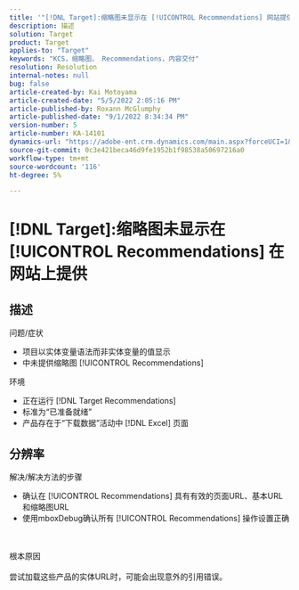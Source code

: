 ```yaml
---
title: '"[!DNL Target]:缩略图未显示在 [!UICONTROL Recommendations] 网站提供”'
description: 描述
solution: Target
product: Target
applies-to: "Target"
keywords: "KCS，缩略图， Recommendations，内容交付"
resolution: Resolution
internal-notes: null
bug: false
article-created-by: Kai Motoyama
article-created-date: "5/5/2022 2:05:16 PM"
article-published-by: Roxann McGlumphy
article-published-date: "9/1/2022 8:34:34 PM"
version-number: 5
article-number: KA-14101
dynamics-url: "https://adobe-ent.crm.dynamics.com/main.aspx?forceUCI=1&pagetype=entityrecord&etn=knowledgearticle&id=4f2d5b63-7ccc-ec11-a7b5-6045bd00d995"
source-git-commit: 0c3e421beca46d9fe1952b1f98538a50697216a0
workflow-type: tm+mt
source-wordcount: '116'
ht-degree: 5%

---
```


# [!DNL Target]:缩略图未显示在 [!UICONTROL Recommendations] 在网站上提供

## 描述

问题/症状<br>
- 项目以实体变量语法而非实体变量的值显示
- 中未提供缩略图 [!UICONTROL Recommendations]

环境
- 正在运行 [!DNL Target Recommendations]
- 标准为“已准备就绪”
- 产品存在于“下载数据”活动中 [!DNL Excel] 页面



## 分辨率

解决/解决方法的步骤
- 确认在 [!UICONTROL Recommendations] 具有有效的页面URL、基本URL和缩略图URL
- 使用mboxDebug确认所有 [!UICONTROL Recommendations] 操作设置正确

<br><br>根本原因<br><br>
尝试加载这些产品的实体URL时，可能会出现意外的引用错误。
